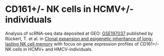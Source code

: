 # CD161+/- NK cells in HCMV+/- individuals

Analysis of scRNA-seq data deposited at GEO: <a href="https://www.ncbi.nlm.nih.gov/geo/query/acc.cgi?acc=GSE197037">GSE197037</a> published by Rückert, T. et al. in <a href= https://doi.org/10.1038/s41590-022-01327-7>Clonal expansion and epigenetic inheritance of long-lasting NK cell memory</a> with focus on gene expression profiles of CD161+/- NK cells in HCMV+ and HMCV-individuals.
